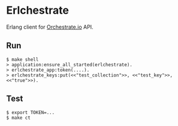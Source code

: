 Erlchestrate
============

Erlang client for [Orchestrate.io](http://orchestrate.io) API.

## Run

```
$ make shell
> application:ensure_all_started(erlchestrate).
> erlchestrate_app:token(....).
> erlchestrate_keys:put(<<"test_collection">>, <<"test_key">>, <<"true">>).
```

## Test

```
$ export TOKEN=...
$ make ct
```
